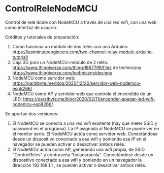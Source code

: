 # ControlReleNodeMCU
Control de relé doble con NodeMCU a través de una red wifi, con una web como interfaz de usuario.

Créditos y tutoriales de preparación:
1) Cómo funciona un módulo de dos relés con una Arduino: https://lastminuteengineers.com/two-channel-relay-module-arduino-tutorial/
2) Caja 3D para un NodeMCU+módulo de 2 relés: https://www.thingiverse.com/thing:1867799/files de techniczny https://www.thingiverse.com/techniczny/designs
3) NodeMCU como servidor web: https://parzibyte.me/blog/2020/12/26/servidor-web-nodemcu-esp8266/
4) NodeMCU como AP y servidor web que controla el encendido de un LED: https://parzibyte.me/blog/2020/02/11/encender-apagar-led-wifi-nodemcu-esp8266/

Se aportan dos versiones:
1) El NodeMCU se conecta a una red wifi existente (hay que meter SSID y password en el programa). La IP asignada al NodeMCU se puede ver en el monitor serie. El NodeMCU actúa como servidor web. Conectándose desde un dispositivo conectado a esa wifi y poniendo esa IP en el navegador se pueden activar o desactivar ambos relés.
2) El NodeMCU actúa como AP, generando una wifi propia, de SSID "ControlReles" y contraseña "holacaracola". Conectándose desde un dispositivo conectado a esa wifi y poniendo en un navegador la dirección 192.168.1.1 , se pueden activar o desactivar ambos relés.

